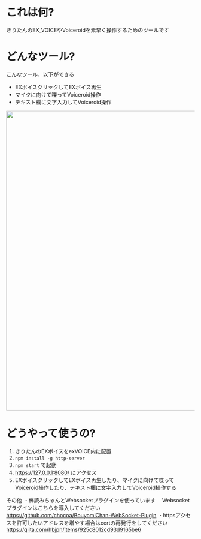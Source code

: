 # これは何?

きりたんのEX_VOICEやVoiceroidを素早く操作するためのツールです

# どんなツール?

こんなツール、以下ができる
 - EXボイスクリックしてEXボイス再生
 - マイクに向けて喋ってVoiceroid操作
 - テキスト欄に文字入力してVoiceroid操作

<img src="https://user-images.githubusercontent.com/77018668/126045647-f5017702-4e07-4e26-829e-a8eeef59617e.png" width="800px">


# どうやって使うの?

  1. きりたんのEXボイスをexVOICE内に配置
  1. `npm install -g http-server`
  2. `npm start` で起動
  3. https://127.0.0.1:8080/ にアクセス
  4. EXボイスクリックしてEXボイス再生したり、マイクに向けて喋ってVoiceroid操作したり、テキスト欄に文字入力してVoiceroid操作する

その他
・棒読みちゃんとWebsocketプラグインを使っています
　Websocketプラグインはこちらを導入してください
　https://github.com/chocoa/BouyomiChan-WebSocket-Plugin
・httpsアクセスを許可したいアドレスを増やす場合はcertの再発行をしてください
　https://qiita.com/hbjpn/items/925c8012cd93d9165be6
